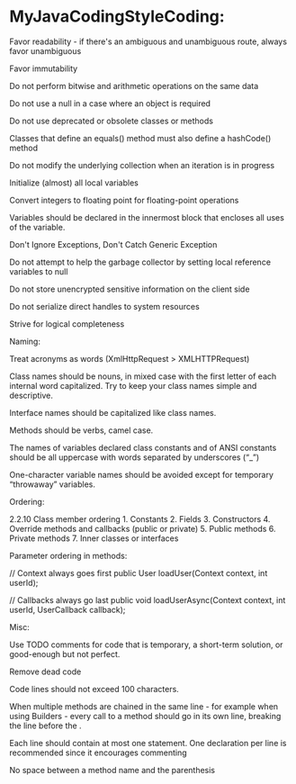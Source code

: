 # MyJavaCodingStyleCoding:

Favor readability - if there's an ambiguous and unambiguous route, always favor unambiguous

Favor immutability

Do not perform bitwise and arithmetic operations on the same data

Do not use a null in a case where an object is required

Do not use deprecated or obsolete classes or methods

Classes that define an equals() method must also define a hashCode() method

Do not modify the underlying collection when an iteration is in progress

Initialize (almost) all local variables

Convert integers to floating point for floating-point operations

Variables should be declared in the innermost block that encloses all uses of the variable.

Don't Ignore Exceptions, Don't Catch Generic Exception

Do not attempt to help the garbage collector by setting local reference variables to null

Do not store unencrypted sensitive information on the client side

Do not serialize direct handles to system resources

Strive for logical completeness

Naming:

Treat acronyms as words (XmlHttpRequest > XMLHTTPRequest)

Class names should be nouns, in mixed case with the first letter of each internal word capitalized. Try to keep your class names simple and descriptive.

Interface names should be capitalized like class names.

Methods should be verbs, camel case.

The names of variables declared class constants and of ANSI constants should be all uppercase with words separated by underscores (“_”)

One-character variable names should be avoided except for temporary “throwaway” variables.

Ordering:

2.2.10 Class member ordering
	1.	Constants
	2.	Fields
	3.	Constructors
	4.	Override methods and callbacks (public or private)
	5.	Public methods
	6.	Private methods
	7.	Inner classes or interfaces


Parameter ordering in methods:

// Context always goes first
public User loadUser(Context context, int userId);

// Callbacks always go last
public void loadUserAsync(Context context, int userId, UserCallback callback);

Misc:

Use TODO comments for code that is temporary, a short-term solution, or good-enough but not perfect.

Remove dead code

Code lines should not exceed 100 characters.

When multiple methods are chained in the same line - for example when using Builders - every call to a method should go in its own line, breaking the line before the .

Each line should contain at most one statement. One declaration per line is recommended since it encourages commenting

No space between a method name and the parenthesis
